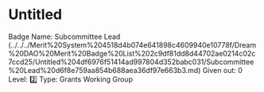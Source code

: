 # Untitled

Badge Name: Subcommittee Lead  (../../../Merit%20System%204518d4b074e641898c4609940e10778f/Dream%20DAO%20Merit%20Badge%20List%202c9df81dd8d44702ae0214c02c7ccd25/Untitled%204df6976f51414ad997804d352babc031/Subcommittee%20Lead%20d6f8e759aa854b688aea36df97e663b3.md)
Given out: 0
Level: 2️⃣
Type: Grants Working Group